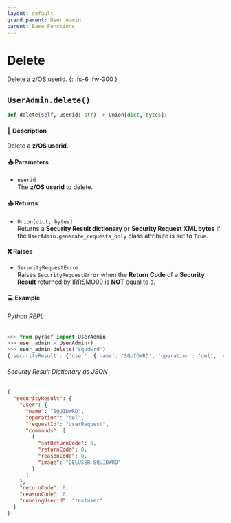 ```yaml
---
layout: default
grand_parent: User Admin
parent: Base Functions
---
```


# Delete

Delete a z/OS userid.
{: .fs-6 .fw-300 }

## `UserAdmin.delete()`

```python
def delete(self, userid: str) -> Union[dict, bytes]:
```

#### 📄 Description

Delete a **z/OS userid**.

#### 📥 Parameters
* `userid`<br>
  The **z/OS userid** to delete.

#### 📤 Returns
* `Union[dict, bytes]`<br>
  Returns a **Security Result dictionary** or **Security Request XML bytes** if the `UserAdmin.generate_requests_only` class attribute is set to `True`.

#### ❌ Raises
* `SecurityRequestError`<br>
  Raises `SecurityRequestError` when the **Return Code** of a **Security Result** returned by IRRSMO00 is **NOT** equal to `0`.

#### 💻 Example

###### Python REPL
```python
>>> from pyracf import UserAdmin
>>> user_admin = UserAdmin()
>>> user_admin.delete("squdwrd")
{'securityResult': {'user': {'name': 'SQUIDWRD', 'operation': 'del', 'requestId': 'UserRequest', 'commands': [{'safReturnCode': 0, 'returnCode': 0, 'reasonCode': 0, 'image': 'DELUSER SQUIDWRD'}]}, 'returnCode': 0, 'reasonCode': 0, 'runningUserid': 'testuser'}}
```

###### Security Result Dictionary as JSON
```json
{
  "securityResult": {
    "user": {
      "name": "SQUIDWRD",
      "operation": "del",
      "requestId": "UserRequest",
      "commands": [
        {
          "safReturnCode": 0,
          "returnCode": 0,
          "reasonCode": 0,
          "image": "DELUSER SQUIDWRD"
        }
      ]
    },
    "returnCode": 0,
    "reasonCode": 0,
    "runningUserid": "testuser"
  }
}
```